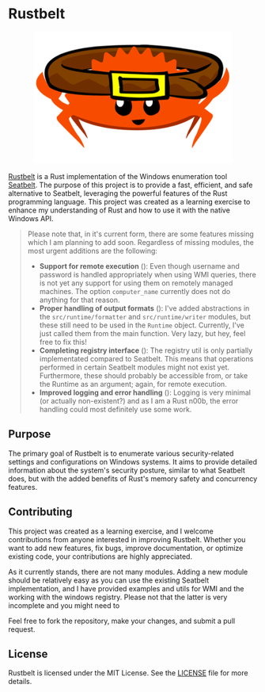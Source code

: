 # Rustbelt

<div align="center">

<img src="assets/rustacean-belted.png" width=400px>

</div>

[Rustbelt](https://en.wikipedia.org/wiki/Rust_Belt) is a Rust implementation of the Windows enumeration tool [Seatbelt](https://github.com/GhostPack/Seatbelt). The purpose of this project is to provide a fast, efficient, and safe alternative to Seatbelt, leveraging the powerful features of the Rust programming language. This project was created as a learning exercise to enhance my understanding of Rust and how to use it with the native Windows API.

> Please note that, in it's current form, there are some features missing which I am planning to add soon. Regardless of missing modules, the most urgent additions are the following:
> 
> - **Support for remote execution** (): Even though username and password is handled appropriately when using WMI queries, there is not yet any support for using them on remotely managed machines. The option `computer_name` currently does not do anything for that reason.
> - **Proper handling of output formats** (): I've added abstractions in the `src/runtime/formatter` and `src/runtime/writer` modules, but these still need to be used in the `Runtime` object. Currently, I've just called them from the main function. Very lazy, but hey, feel free to fix this!
> - **Completing registry interface** (): The registry util is only partially implementated compared to Seatbelt. This means that operations performed in certain Seatbelt modules might not exist yet. Furthermore, these should probably be accessible from, or take the Runtime as an argument; again, for remote execution.
> - **Improved logging and error handling** (): Logging is very minimal (or actually non-existent?) and as I am a Rust n00b, the error handling could most definitely use some work.

## Purpose

The primary goal of Rustbelt is to enumerate various security-related settings and configurations on Windows systems. It aims to provide detailed information about the system's security posture, similar to what Seatbelt does, but with the added benefits of Rust's memory safety and concurrency features.

## Contributing

This project was created as a learning exercise, and I welcome contributions from anyone interested in improving Rustbelt. Whether you want to add new features, fix bugs, improve documentation, or optimize existing code, your contributions are highly appreciated.

As it currently stands, there are not many modules. Adding a new module should be relatively easy as you can use the existing Seatbelt implementation, and I have provided examples and utils for WMI and the working with the windows registry. Please not that the latter is very incomplete and you might need to 

Feel free to fork the repository, make your changes, and submit a pull request. 

## License

Rustbelt is licensed under the MIT License. See the [LICENSE](LICENSE) file for more details.
